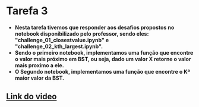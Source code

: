 # Tarefa 3
* <b>Nesta tarefa tivemos que responder aos desafios propostos no notebook disponibilizado pelo professor, sendo eles: "challenge_01_closestvalue.ipynb" e "challenge_02_kth_largest.ipynb".</b>
* <b>Sendo o primeiro notebook, implementamos uma função que encontre o valor mais próximo em BST, ou seja, dado um valor X retorne o valor mais proximo a ele.  </b>
* <b>O Segundo notebook, implementamos uma função que encontre o Kª maior valor da BST.  </b>

## [Link do video](https://www.loom.com/share/12b16e3ec69a41d7a210794abfeb10bf?sid=f350fb43-2b80-4849-ac31-63930f711f70)